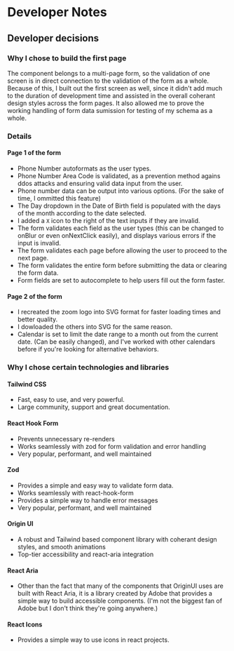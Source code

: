 # Developer Notes

## Developer decisions

### Why I chose to build the first page

The component belongs to a multi-page form, so the validation of one screen is in direct connection to the validation of the form as a whole. Because of this, I built out the first screen as well, since it didn't add much to the duration of development time and assisted in the overall coherant design styles across the form pages. It also allowed me to prove the working handling of form data sumission for testing of my schema as a whole.

### Details

#### Page 1 of the form

-   Phone Number autoformats as the user types.
-   Phone Number Area Code is validated, as a prevention method agains ddos attacks and ensuring valid data input from the user.
-   Phone number data can be output into various options. (For the sake of time, I ommitted this feature)
-   The Day dropdown in the Date of Birth field is populated with the days of the month according to the date selected.
-   I added a `X` icon to the right of the text inputs if they are invalid.
-   The form validates each field as the user types (this can be changed to onBlur or even onNextClick easily), and displays various errors if the input is invalid.
-   The form validates each page before allowing the user to proceed to the next page.
-   The form validates the entire form before submitting the data or clearing the form data.
-   Form fields are set to autocomplete to help users fill out the form faster.

#### Page 2 of the form

-   I recreated the zoom logo into SVG format for faster loading times and better quality.
-   I dowloaded the others into SVG for the same reason.
-   Calendar is set to limit the date range to a month out from the current date. (Can be easily changed), and I've worked with other calendars before if you're looking for alternative behaviors.

### Why I chose certain technologies and libraries

#### Tailwind CSS

-   Fast, easy to use, and very powerful.
-   Large community, support and great documentation.

#### React Hook Form

-   Prevents unnecessary re-renders
-   Works seamlessly with zod for form validation and error handling
-   Very popular, performant, and well maintained

#### Zod

-   Provides a simple and easy way to validate form data.
-   Works seamlessly with react-hook-form
-   Provides a simple way to handle error messages
-   Very popular, performant, and well maintained

#### Origin UI

-   A robust and Tailwind based component library with coherant design styles, and smooth animations
-   Top-tier accessibility and react-aria integration

#### React Aria

-   Other than the fact that many of the components that OriginUI uses are built with React Aria, it is a library created by Adobe that provides a simple way to build accessible components. (I'm not the biggest fan of Adobe but I don't think they're going anywhere.)

#### React Icons

-   Provides a simple way to use icons in react projects.
